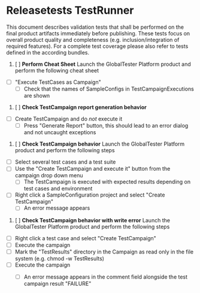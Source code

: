 Releasetests TestRunner
=====================
This document describes validation tests that shall be performed on the final product artifacts immediately before publishing. These tests focus on overall product quality and completeness (e.g. inclusion/integration of required features). For a complete test coverage please also refer to tests defined in the according bundles.

1. [ ] __Perform Cheat Sheet__
Launch the GlobalTester Platform product and perform the following cheat sheet
 - [ ] "Execute TestCases as Campaign"
     - [ ] Check that the names of SampleConfigs in TestCampaignExecutions are shown
     
1. [ ] __Check TestCampaign report generation behavior__
 - [ ] Create TestCampaign and do _not_ execute it
     - [ ] Press "Generate Report" button, this should lead to an error dialog and not uncaught exceptions

1. [ ] __Check TestCampaign behavior__
Launch the GlobalTester Platform product and perform the following steps
 - [ ] Select several test cases and a test suite
 - [ ] Use the "Create TestCampaign and execute it" button from the campaign drop down menu
     - [ ] The TestCampaign is executed with expected results depending on test cases and environment
 - [ ] Right click a SampleConfiguration project and select "Create TestCampaign"
     - [ ] An error message appears
     
1. [ ] __Check TestCampaign behavior with write error__
Launch the GlobalTester Platform product and perform the following steps
 - [ ] Right click a test case and select "Create TestCampaign"
 - [ ] Execute the campaign
 - [ ] Mark the "TestResults" directory in the Campaign as read only in the file system (e.g. chmod -w TestResults)
 - [ ] Execute the campaign
     - [ ] An error message appears in the comment field alongside the test campaign result "FAILURE"
 

<p style="page-break-after: always"/>
